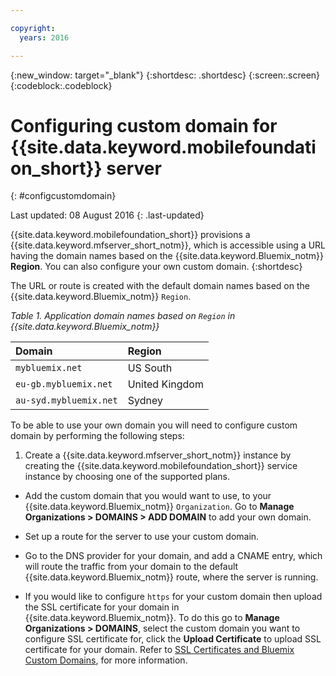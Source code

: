 ```yaml
---

copyright:
  years: 2016

---
```


{:new_window: target="_blank"}
{:shortdesc: .shortdesc}
{:screen:.screen}
{:codeblock:.codeblock}

# Configuring custom domain for  {{site.data.keyword.mobilefoundation_short}} server
{: #configcustomdomain}

Last updated: 08 August 2016
{: .last-updated}

{{site.data.keyword.mobilefoundation_short}} provisions a {{site.data.keyword.mfserver_short_notm}}, which is<!--on {{site.data.keyword.containerlong}} as a container group. The container group will be mapped to--> accessible using a URL having the  domain names based on the {{site.data.keyword.Bluemix_notm}} **Region**. You can also configure your own custom domain.
{:shortdesc}

The <!--container group is created with a--> URL or route is created with the default domain names based on the {{site.data.keyword.Bluemix_notm}} `Region`.

*Table 1. Application domain names based on `Region` in  {{site.data.keyword.Bluemix_notm}}*

  |Domain |  Region  |    
  |:----- | :----- |    
  |`mybluemix.net` | US South |    
  |`eu-gb.mybluemix.net` | United Kingdom  |
  |`au-syd.mybluemix.net` | Sydney  |      

To be able to use your own domain you will need to configure custom domain by performing the following steps:

1.	Create a {{site.data.keyword.mfserver_short_notm}} instance  by creating the {{site.data.keyword.mobilefoundation_short}} service instance by choosing one of the supported plans.

+ Add the custom domain that you would want to use, to your {{site.data.keyword.Bluemix_notm}} `Organization`. Go to **Manage Organizations > DOMAINS > ADD DOMAIN** to add your own domain.

+ Set up a route for the <!--container group--> server to use your custom domain.

+ Go to the DNS provider for your domain, and add a CNAME entry, which will route the traffic from your domain to the default {{site.data.keyword.Bluemix_notm}} route, where the <!--container group--> server is running.

+ If you would like to configure `https` for your custom domain then upload the SSL certificate for your domain in {{site.data.keyword.Bluemix_notm}}. To do this go to **Manage Organizations > DOMAINS**, select the custom domain you want to configure SSL certificate for, click the **Upload Certificate** to upload SSL certificate for your domain. Refer to [SSL Certificates and Bluemix Custom Domains](https://developer.ibm.com/bluemix/2014/09/28/ssl-certificates-bluemix-custom-domains/), for more information.
